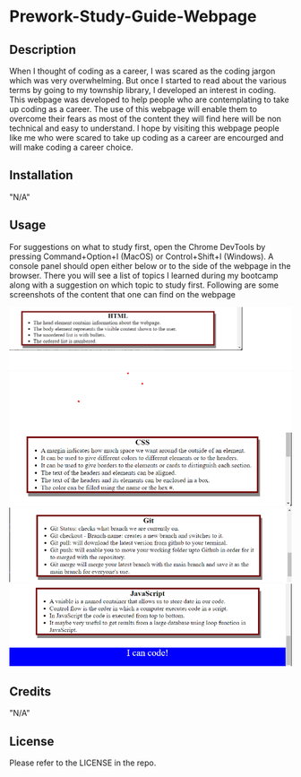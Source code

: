 # Prework-Study-Guide-Webpage

## Description

When I thought of coding as a career, I was scared as the coding jargon which was very overwhelming. But once I started to read about the various terms by going to my township library, I developed an interest in coding. This webpage was developed to help people who are contemplating to take up coding as a career. The use of this webpage will enable them to overcome their fears as most of the content they will find here will be non technical and easy to understand. I hope by visiting this webpage people like me who were scared to take up coding as a career are encourged and will make coding a career choice.



## Installation

"N/A"

## Usage
For suggestions on what to study first, open the Chrome DevTools by pressing Command+Option+I (MacOS) or Control+Shift+I (Windows). A console panel should open either below or to the side of the webpage in the browser. There you will see a list of topics I learned during my bootcamp along with a suggestion on which topic to study first.
Following are some screenshots of the content that one can find on the webpage


![Alt text](<HTML Screenshot.png>) 
![Alt text](<CSS Screenshot.png>) 
![Alt text](<Git Screenshot.png>) 
![Alt text](<Javascript Screenshot.png>)

## Credits

"N/A"

## License

Please refer to the LICENSE in the repo.



